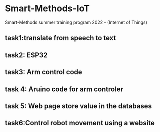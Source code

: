 # Smart-Methods-IoT
Smart-Methods summer training program 2022 - (Internet of Things)

task1:translate from speech to text 
-------------------------------------------------------
task2: ESP32 
-----------------------------------------------------
task3: Arm control code
----------------------------------------------------
task 4: Aruino code for arm controler
---------------------------------------------------
task 5:  Web page store value in the databases
---------------------------------------------------
task6:Control robot movement using a website
--------------------------------------------------
